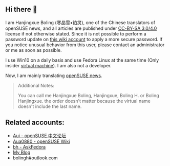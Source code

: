 ## Hi there 👋

I am Hanjingxue Boling (寒晶雪•铂灵), one of the Chinese translators of openSUSE news, and all articles are published under [CC-BY-SA 3.0/4.0](https://creativecommons.org/licenses/by-sa/4.0/) license if not otherwise stated. Since it is not possible to perform a password update on [this wiki account](https://zh.opensuse.org/User:Aua0880) to apply a more secure password. If you notice unusual behavior from this user, please contact an administrator or me as soon as possible.

I use Win10 on a daily basis and use Fedora Linux at the same time (Only insider [virtual machine](https://www.vmware.com/products/workstation-player/workstation-player-evaluation.html)). I am also not a developer.

Now, I am mainly translating [openSUSE news](https://suse.org.cn/).

>Additional Notes:
>
>You can call me Hanjingxue Boling, Hanjingxue, Boling H. or Boling Hanjingxue. the order doesn't matter because the virtual name doesn't include the last name.

## Related accounts:

- [Aui - openSUSE 中文论坛](https://forum.suse.org.cn/u/aui/summary)
- [Aua0880 - openSUSE Wiki](https://zh.opensuse.org/User:Aua0880)
- [bh - AskFedora](https://ask.fedoraproject.org/u/bh)
- [My Blog](https://hanjingxue-boling.github.io/Whiteboard/)
- bolingh#outlook.com
